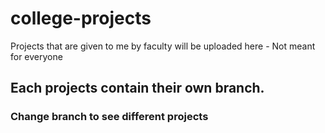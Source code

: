 # college-projects
Projects that are given to me by faculty will be uploaded here - Not meant for everyone

## Each projects contain their own branch.        
### Change branch to see different projects
